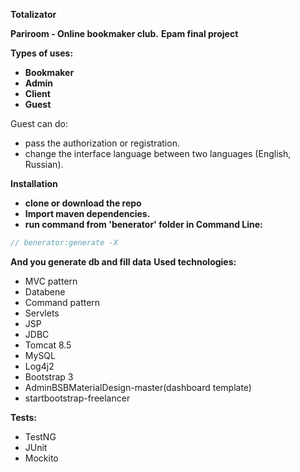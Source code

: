 **Totalizator**

**Pariroom - Online bookmaker club.**
**Epam final project**

**Types of uses:**
*   **Bookmaker**
*   **Admin**
*   **Client**
*   **Guest**


Guest can do:
- pass the authorization or registration.
- change the interface language between two languages (English, Russian).

**Installation**

- **clone or download the repo**
- **Import maven dependencies.**
- **run command from 'benerator' folder in Command Line:**
```java
// benerator:generate -X
```
**And you generate db and fill data**
**Used technologies:**
*  MVC pattern
*  Databene
*  Command pattern
*  Servlets
*  JSP
*  JDBC
*  Tomcat 8.5
*  MySQL
*  Log4j2
*  Bootstrap 3
*  AdminBSBMaterialDesign-master(dashboard template)
*  startbootstrap-freelancer

**Tests:**
*  TestNG
*  JUnit
*  Mockito